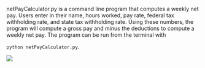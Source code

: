netPayCalculator.py is a command line program that computes a weekly net pay.
Users enter in their name, hours worked, pay rate, federal tax withholding rate, 
and state tax withholding rate. Using these numbers, the program will compute a gross
pay and minus the deductions to compute a weekly net pay.
 The program can be run from the terminal with 

```python netPayCalculator.py```. 

![](../images/netPayCalculatorDemo.png)
